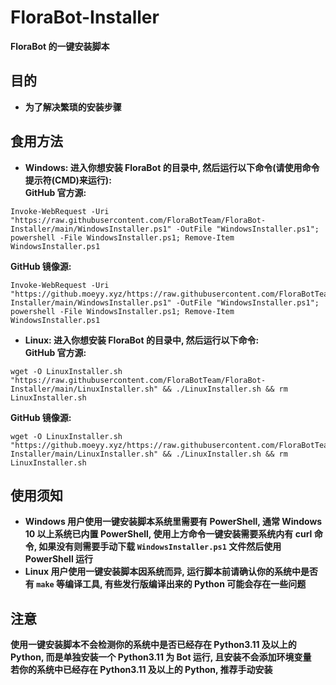 # FloraBot-Installer
**FloraBot 的一键安装脚本**
## 目的
* **为了解决繁琐的安装步骤**
## 食用方法
* **Windows: 进入你想安装 FloraBot 的目录中, 然后运行以下命令(请使用命令提示符(CMD)来运行):**  
**GitHub 官方源:**  
```Shell
Invoke-WebRequest -Uri "https://raw.githubusercontent.com/FloraBotTeam/FloraBot-Installer/main/WindowsInstaller.ps1" -OutFile "WindowsInstaller.ps1"; powershell -File WindowsInstaller.ps1; Remove-Item WindowsInstaller.ps1
```
**GitHub 镜像源:**  
```Shell
Invoke-WebRequest -Uri "https://github.moeyy.xyz/https://raw.githubusercontent.com/FloraBotTeam/FloraBot-Installer/main/WindowsInstaller.ps1" -OutFile "WindowsInstaller.ps1"; powershell -File WindowsInstaller.ps1; Remove-Item WindowsInstaller.ps1
```
* **Linux: 进入你想安装 FloraBot 的目录中, 然后运行以下命令:**  
**GitHub 官方源:**  
```Shell
wget -O LinuxInstaller.sh "https://raw.githubusercontent.com/FloraBotTeam/FloraBot-Installer/main/LinuxInstaller.sh" && ./LinuxInstaller.sh && rm LinuxInstaller.sh
```
**GitHub 镜像源:**  
```Shell
wget -O LinuxInstaller.sh "https://github.moeyy.xyz/https://raw.githubusercontent.com/FloraBotTeam/FloraBot-Installer/main/LinuxInstaller.sh" && ./LinuxInstaller.sh && rm LinuxInstaller.sh
```
## 使用须知
* **Windows 用户使用一键安装脚本系统里需要有 PowerShell, 通常 Windows 10 以上系统已内置 PowerShell, 使用上方命令一键安装需要系统内有 curl 命令, 如果没有则需要手动下载 `WindowsInstaller.ps1` 文件然后使用 PowerShell 运行**  
* **Linux 用户使用一键安装脚本因系统而异, 运行脚本前请确认你的系统中是否有 `make` 等编译工具, 有些发行版编译出来的 Python 可能会存在一些问题**
## 注意
**使用一键安装脚本不会检测你的系统中是否已经存在 Python3.11 及以上的 Python, 而是单独安装一个 Python3.11 为 Bot 运行, 且安装不会添加环境变量**  
**若你的系统中已经存在 Python3.11 及以上的 Python, 推荐手动安装**
